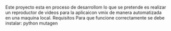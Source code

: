 Este proyecto esta en proceso de desarrollom lo que se pretende es realizar un reproductor de videos para la aplicaicon vmix de manera automatizada en una maquina local.
Requisitos
Para que funcione correctamente se debe instalar:
python 
mutagen

